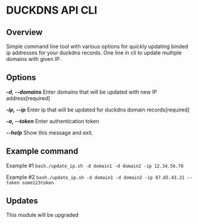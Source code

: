 #  DUCKDNS API CLI 

## Overview

Simple command line tool with various options for quickly updating binded ip addresses for your duckdns records. One line in cli to update multiple domains with given IP.

## Options

  ***-d, --domains*** Enter domains that will be updated with new IP address[required]

 ***-ip, --ip***      Enter ip that will be updated for duckdns domain records[required]

  ***-a, --token***   Enter authentication token

  ***--help***        Show this message and exit.

## Example command
Example #1
```bash./update_ip.sh -d domain1 -d domain2 -ip 12.34.56.78```

Example #2
```bash./update_ip.sh -d domain1 -d domain2 -ip 87.65.43.21 --token some123token```
## Updates

This module will be upgraded

